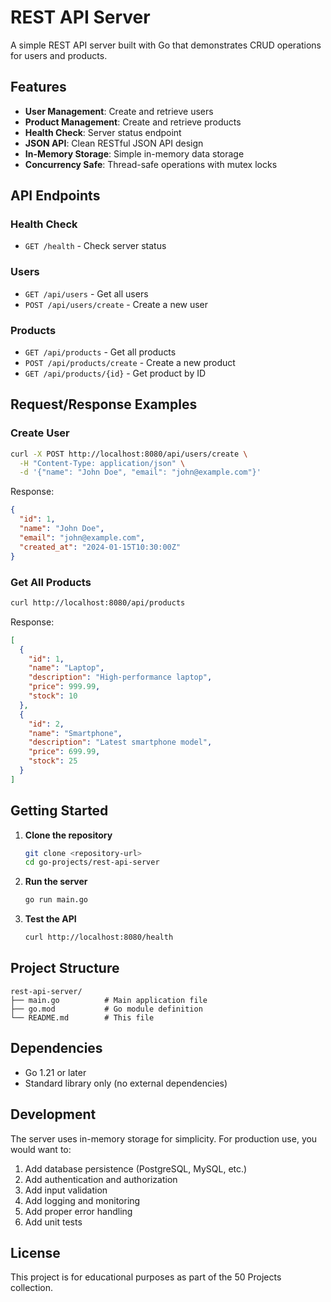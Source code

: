 # REST API Server

A simple REST API server built with Go that demonstrates CRUD operations for users and products.

## Features

- **User Management**: Create and retrieve users
- **Product Management**: Create and retrieve products
- **Health Check**: Server status endpoint
- **JSON API**: Clean RESTful JSON API design
- **In-Memory Storage**: Simple in-memory data storage
- **Concurrency Safe**: Thread-safe operations with mutex locks

## API Endpoints

### Health Check
- `GET /health` - Check server status

### Users
- `GET /api/users` - Get all users
- `POST /api/users/create` - Create a new user

### Products
- `GET /api/products` - Get all products
- `POST /api/products/create` - Create a new product
- `GET /api/products/{id}` - Get product by ID

## Request/Response Examples

### Create User
```bash
curl -X POST http://localhost:8080/api/users/create \
  -H "Content-Type: application/json" \
  -d '{"name": "John Doe", "email": "john@example.com"}'
```

Response:
```json
{
  "id": 1,
  "name": "John Doe",
  "email": "john@example.com",
  "created_at": "2024-01-15T10:30:00Z"
}
```

### Get All Products
```bash
curl http://localhost:8080/api/products
```

Response:
```json
[
  {
    "id": 1,
    "name": "Laptop",
    "description": "High-performance laptop",
    "price": 999.99,
    "stock": 10
  },
  {
    "id": 2,
    "name": "Smartphone",
    "description": "Latest smartphone model",
    "price": 699.99,
    "stock": 25
  }
]
```

## Getting Started

1. **Clone the repository**
   ```bash
   git clone <repository-url>
   cd go-projects/rest-api-server
   ```

2. **Run the server**
   ```bash
   go run main.go
   ```

3. **Test the API**
   ```bash
   curl http://localhost:8080/health
   ```

## Project Structure

```
rest-api-server/
├── main.go          # Main application file
├── go.mod           # Go module definition
└── README.md        # This file
```

## Dependencies

- Go 1.21 or later
- Standard library only (no external dependencies)

## Development

The server uses in-memory storage for simplicity. For production use, you would want to:

1. Add database persistence (PostgreSQL, MySQL, etc.)
2. Add authentication and authorization
3. Add input validation
4. Add logging and monitoring
5. Add proper error handling
6. Add unit tests

## License

This project is for educational purposes as part of the 50 Projects collection.
